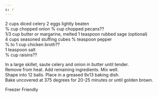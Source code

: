 ```yaml
---
s: r
--- 
```


2 cups diced celery 2 eggs lightly beaten  
% cup chopped onion % cup chopped pecans??  
1/3 cup butter or margarine, melted 1 teaspoon rubbed sage (optional)  
4 cups seasoned stuffing cubes % teaspoon pepper  
% to 1 cup chicken broth??  
1 teaspoon salt  
% cup raisins?? 

In a large skillet, saute celery and onion in butter until tender.  
Remove from heat. Add remaining ingredients. Mix well.  
Shape into 12 balls. Place in a greased 9x13 baking dish.  
Bake uncovered at 375 degrees for 20-25 minutes or until golden brown. 

Freezer Friendly